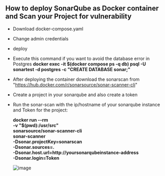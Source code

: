 ## How to deploy SonarQube as Docker container and Scan your Project for vulnerability
- Download docker-compose.yaml
- Change admin credentials
- deploy
- Execute this command if you want to avoid the database error in Postgres
  **docker exec -it $(docker compose ps -q db) psql -U sonartest -d postgres -c "CREATE DATABASE sonar;"**

- After deploying the container download the sonarscan from "https://hub.docker.com/r/sonarsource/sonar-scanner-cli"
- Create a project in your sonarqube and also create a token
- Run the sonar-scan with the ip/hostname of your sonarqube instance and Token for the project:

  **docker run --rm \
  -v "$(pwd):/usr/src" \
  sonarsource/sonar-scanner-cli \
  sonar-scanner \
    -Dsonar.projectKey=sonarscan \
    -Dsonar.sources=. \
    -Dsonar.host.url=http://yoursonarqubeinstance-address \
    -Dsonar.login=Token**

  ![image](https://github.com/wskabir123/sonarqube/assets/59097785/6702e69c-9d63-4766-9f44-aa6e21412a67)

